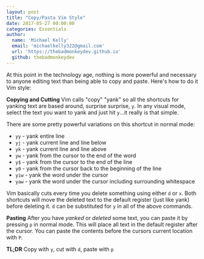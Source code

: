 ```yaml
---
layout: post
title: "Copy/Pasta Vim Style"
date: 2017-05-27 00:00:00
categories: Essentials
author:
  name: 'Michael Kelly'
  email: 'michaelkelly322@gmail.com'
  url: 'https://thebadmonkeydev.github.io'
  github: thebadmonkeydev
---
```


At this point in the technology age, nothing is more powerful and
necessary to anyone editing text than being able to copy and paste.
Here's how to do it Vim style:

**Copying and Cutting**
Vim calls "copy" "yank" so all the shortcuts for yanking text are based
around, surprise surprise, `y`. In any visual mode, select the text you
want to yank and just hit `y`...it really is that simple.

There are some pretty powerful variations on this shortcut in normal mode:

- `yy` - yank entire line
- `yj` - yank current line and line below
- `yk` - yank current line and line above
- `yw` - yank from the cursor to the end of the word
- `y$` - yank from the cursor to the end of the line
- `y0` - yank from the cursor back to the beginning of the line
- `yiw` - yank the word under the cursor
- `yaw` - yank the word under the cursor including surrounding
whitespace

Vim basically cuts every time you delete something using either `d` or
`x`. Both shortcuts will move the deleted text to the default register
(just like yank) before deleting it.  `d` can be substituted for `y` in
all of the above commands.

**Pasting**
After you have _yanked_ or _deleted_ some text, you can paste it by
pressing `p` in normal mode. This will place all text in the default
register after the cursor. You can paste the contents before the cursors
current location with `P`.

**TL;DR** Copy with `y`, cut with `d`, paste with `p`
